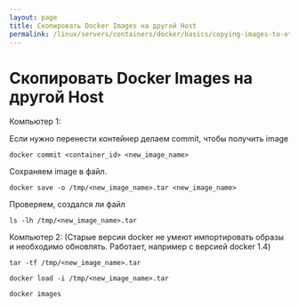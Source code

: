 ```yaml
---
layout: page
title: Скопировать Docker Images на другой Host
permalink: /linux/servers/containers/docker/basics/copying-images-to-other-hosts/
---
```


# Скопировать Docker Images на другой Host


Компьютер 1:

Если нужно перенести контейнер делаем commit, чтобы получить image

    docker commit <container_id> <new_image_name>

Сохраняем image в файл.

    docker save -o /tmp/<new_image_name>.tar <new_image_name>

Проверяем, создался ли файл

    ls -lh /tmp/<new_image_name>.tar


Компьютер 2:
(Старые версии docker не умеют импортировать образы и необходимо обновлять. Работает, например с версией docker 1.4)

    tar -tf /tmp/<new_image_name>.tar

    docker load -i /tmp/<new_image_name>.tar

    docker images
